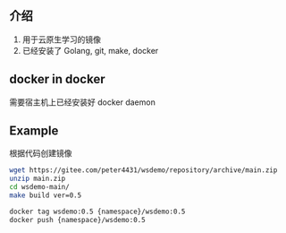 ## 介绍

1. 用于云原生学习的镜像
2. 已经安装了 Golang, git, make, docker


## docker in docker

需要宿主机上已经安装好 docker daemon

## Example

根据代码创建镜像

```bash
wget https://gitee.com/peter4431/wsdemo/repository/archive/main.zip
unzip main.zip
cd wsdemo-main/
make build ver=0.5

docker tag wsdemo:0.5 {namespace}/wsdemo:0.5
docker push {namespace}/wsdemo:0.5
```
